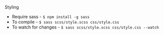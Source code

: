 Styling

* Require sass -  `$ npm install -g sass`
* To compile - `$ sass scss/style.scss css/style.css`
* To watch for changes - `$ sass scss/style.scss css/style.css --watch`
